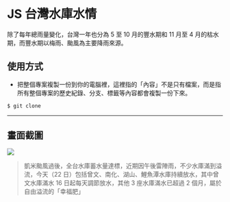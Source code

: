 # JS 台灣水庫水情

除了每年總雨量變化，台灣一年也分為 5 至 10 月的豐水期和 11 月至 4 月的枯水期，而豐水期以梅雨、颱風為主要降雨來源。

## 使用方式
- 把整個專案複製一份到你的電腦裡，這裡指的「內容」不是只有檔案，而是指所有整個專案的歷史紀錄、分支、標籤等內容都會複製一份下來。
```sh
$ git clone
```

----

## 畫面截圖
![](https://i.imgur.com/n1IoYpx.png)
> 凱米颱風過後，全台水庫蓄水量達標，近期因午後雷陣雨，不少水庫滿到溢流，今天（22 日）包括曾文、南化、湖山、鯉魚潭水庫持續放水，其中曾文水庫滿水 16 日起每天調節放水，其他 3 座水庫滿水已超過 2 個月，屬於自由溢流的「幸福肥」
